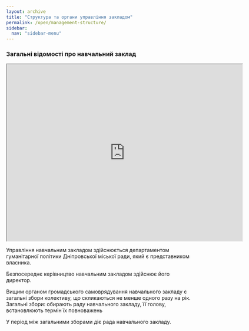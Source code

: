 ```yaml
---
layout: archive
title: "Структура та органи управління закладом"
permalink: /open/management-structure/
sidebar:
  nav: "sidebar-menu"
---
```


### Загальні відомості про навчальний заклад
<iframe src="https://drive.google.com/file/d/1MaAPgAuHaZoLr0-HRrh_IsKby-A-otcZeEfA2c3Y43Q/preview" width="640" height="480"></iframe>


Управління навчальним закладом здійснюється департаментом гуманітарної
політики Дніпровської міської ради, який є представником власника.

Безпосереднє керівництво навчальним закладом здійснює його директор.

Вищим органом громадського самоврядування навчального закладу є загальні
збори колективу, що скликаються не менше одного разу на рік. Загальні
збори: обирають раду навчального закладу, її голову, встановлюють термін їх
повноважень

У період між загальними зборами діє рада навчального закладу.

